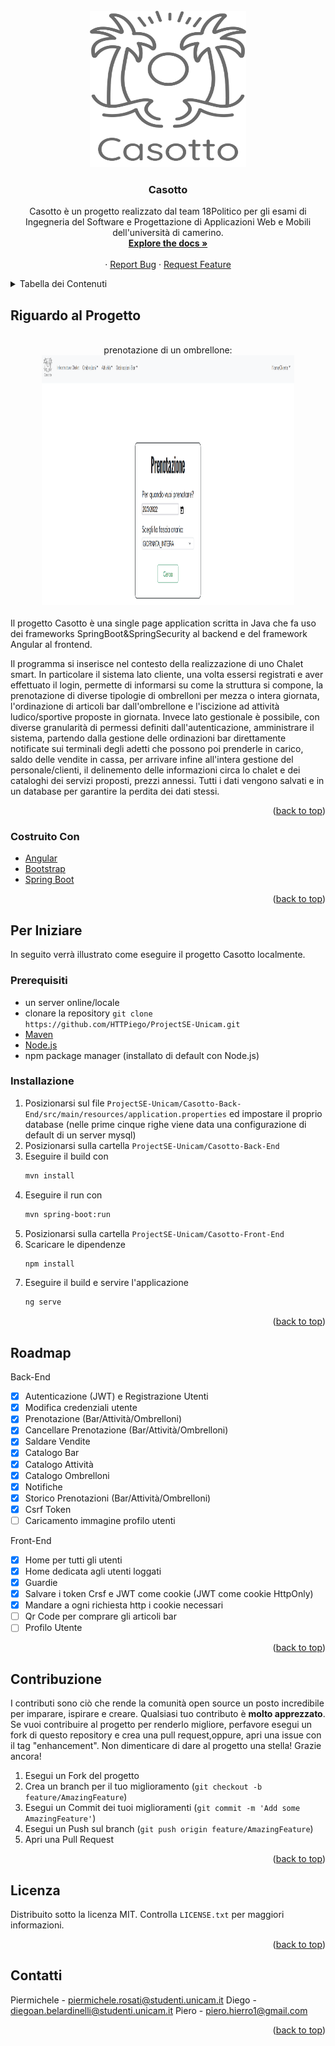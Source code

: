 <div id="top"></div>
<!-- PROJECT LOGO -->
<br />
<div align="center">
  <a href="https://github.com/HTTPiego/ProjectSE-Unicam">
    <img src="logo.jpg" alt="Logo" width="250" height="250">
  </a>

<h3 align="center">Casotto</h3>

  <p align="center">
    Casotto è un progetto realizzato dal team 18Politico per gli esami di Ingegneria del Software e Progettazione di Applicazioni Web e Mobili dell'università di camerino. 
    <br />
    <a href="https://github.com/HTTPiego/ProjectSE-Unicam"><strong>Explore the docs »</strong></a>
    <br />
    <br />
    ·
    <a href="https://github.com/HTTPiego/ProjectSE-Unicam/issues">Report Bug</a>
    ·
    <a href="https://github.com/HTTPiego/ProjectSE-Unicam/issues">Request Feature</a>
  </p>
</div>



<!-- TABLE OF CONTENTS -->
<details>
  <summary>Tabella dei Contenuti</summary>
  <ol>
    <li>
      <a href="#riguardo-al-progetto">Riguardo al Progetto</a>
      <ul>
        <li><a href="#costruito-con">Costruito Con</a></li>
      </ul>
    </li>
    <li>
      <a href="#per-iniziare">Per Iniziare</a>
      <ul>
        <li><a href="#prerequisiti">Prerequisiti</a></li>
        <li><a href="#installazione">Installazione</a></li>
      </ul>
    </li>
    <li><a href="#roadmap">Roadmap</a></li>
    <li><a href="#contribuzione">Contribuzione</a></li>
    <li><a href="#licenza">Licenza</a></li>
    <li><a href="#contatti">Contatti</a></li>
  </ol>
</details>



<!-- ABOUT THE PROJECT -->
## Riguardo al Progetto

<br>

<div align="center" text-align: center;>
  prenotazione di un ombrellone:
    <img src="prenotazione-ombrellone.png" alt="Logo" width="80%" height="400px">
 </div> 

<br>
Il progetto Casotto è una single page application scritta in Java che fa uso dei frameworks SpringBoot&SpringSecurity al backend e del framework Angular al frontend.

Il programma si inserisce nel contesto della realizzazione di uno Chalet smart. In particolare il sistema lato cliente, una volta essersi registrati e aver effettuato il login, permette di informarsi su come la struttura si compone, la prenotazione di diverse tipologie di ombrelloni per mezza o intera giornata, l'ordinazione di articoli bar dall'ombrellone e l'iscizione ad attività ludico/sportive proposte in giornata.
Invece lato gestionale è possibile, con diverse granularità di permessi definiti dall'autenticazione, amministrare il sistema, partendo dalla gestione delle ordinazioni bar direttamente notificate sui terminali degli adetti che possono poi prenderle in carico, saldo delle vendite in cassa, per arrivare infine all'intera gestione del personale/clienti, il delinemento delle informazioni circa lo chalet e dei cataloghi dei servizi proposti, prezzi annessi.
Tutti i dati vengono salvati e in un database per garantire la perdita dei dati stessi.

<p align="right">(<a href="#top">back to top</a>)</p>



### Costruito Con
* [Angular](https://angular.io/)
* [Bootstrap](https://getbootstrap.com)
* [Spring Boot](https://spring.io/projects/spring-boot)

<p align="right">(<a href="#top">back to top</a>)</p>



<!-- GETTING STARTED -->
## Per Iniziare

In seguito verrà illustrato come eseguire il progetto Casotto localmente. 

### Prerequisiti

* un server online/locale
* clonare la repository ```git clone https://github.com/HTTPiego/ProjectSE-Unicam.git ```
* [Maven](https://maven.apache.org/)
* [Node.js](https://nodejs.org)
* npm package manager (installato di default con Node.js)

### Installazione

1. Posizionarsi sul file  ```ProjectSE-Unicam/Casotto-Back-End/src/main/resources/application.properties``` ed impostare il proprio database (nelle prime cinque righe viene data una configurazione di default di un server mysql)
2. Posizionarsi sulla cartella ```ProjectSE-Unicam/Casotto-Back-End```
3. Eseguire il build con 
   ```sh
   mvn install
   ```
4. Eseguire il run con
   ```sh
   mvn spring-boot:run
   ```
5. Posizionarsi sulla cartella ```ProjectSE-Unicam/Casotto-Front-End```
6. Scaricare le dipendenze
   ```sh
   npm install 
   ```
7. Eseguire il build e servire l'applicazione
   ```sh
   ng serve 
   ```

<p align="right">(<a href="#top">back to top</a>)</p>



<!-- ROADMAP -->
## Roadmap

Back-End
- [x] Autenticazione (JWT) e Registrazione Utenti
- [x] Modifica credenziali utente
- [x] Prenotazione (Bar/Attività/Ombrelloni)
- [x] Cancellare Prenotazione (Bar/Attività/Ombrelloni)
- [x] Saldare Vendite
- [x] Catalogo Bar
- [x] Catalogo Attività
- [x] Catalogo Ombrelloni
- [x] Notifiche
- [x] Storico Prenotazioni (Bar/Attività/Ombrelloni) 
- [x] Csrf Token
- [ ] Caricamento immagine profilo utenti

Front-End
- [x] Home per tutti gli utenti
- [x] Home dedicata agli utenti loggati
- [x] Guardie
- [x] Salvare i token Crsf e JWT come cookie (JWT come cookie HttpOnly)
- [x] Mandare a ogni richiesta http i cookie necessari
- [ ] Qr Code per comprare gli articoli bar
- [ ] Profilo Utente

<p align="right">(<a href="#top">back to top</a>)</p>



<!-- CONTRIBUTING -->
## Contribuzione

I contributi sono ciò che rende la comunità open source un posto incredibile per imparare, ispirare e creare. Qualsiasi tuo contributo è **molto apprezzato**.
Se vuoi contribuire al progetto per renderlo migliore, perfavore esegui un fork di questo repository e crea una pull request,oppure, apri una issue con il tag "enhancement".
Non dimenticare di dare al progetto una stella! Grazie ancora!

1. Esegui un Fork del progetto
2. Crea un branch per il tuo miglioramento (`git checkout -b feature/AmazingFeature`)
3. Esegui un Commit dei tuoi miglioramenti (`git commit -m 'Add some AmazingFeature'`)
4. Esegui un Push sul branch (`git push origin feature/AmazingFeature`)
5. Apri una Pull Request

<p align="right">(<a href="#top">back to top</a>)</p>



<!-- LICENSE -->
## Licenza

Distribuito sotto la licenza MIT. Controlla `LICENSE.txt` per maggiori informazioni.

<p align="right">(<a href="#top">back to top</a>)</p>



<!-- CONTACT -->
## Contatti


Piermichele - piermichele.rosati@studenti.unicam.it
Diego - diegoan.belardinelli@studenti.unicam.it
Piero - piero.hierro1@gmail.com

<p align="right">(<a href="#top">back to top</a>)</p>


